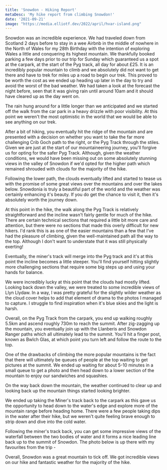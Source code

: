 ```yaml
---
title: 'Snowdon - Hiking Report'
metaDesc: 'My hike report from climbing Snowdon!'
date: '2021-09-21'
image: "https://media.elliotf.dev/2022/april/hvar-island.png"
---
```


Snowdon was an incredible experience. We had traveled down from Scotland 2 days before to stay in a wee Airbnb in the middle of nowhere in the North of Wales for my 28th Birthday with the intention of exploring Wales a little and conquering its highest mountain.
We thankfully booked parking a few days prior to our trip for Sunday which guaranteed us a spot at the carpark, at the start of the Pyg track, all day for about £25. It is an incredibly popular mountain to climb and we absolutely did not want to get there and have to trek for miles up a road to begin our trek. 
This proved to be worth the cost as we ended up heading up later in the day to try and avoid the worst of the bad weather. We had taken a look at the forecast the night before, seen that it was giving rain until around 10am and it should have cleared up as the day went on.  

The rain hung around for a little longer than we anticipated and we started off the walk from the car park in a heavy drizzle with poor visibility. At this point we weren't the most optimistic in the world that we would be able to see anything on our trek.

After a bit of hiking, you eventually hit the ridge of the mountain and are presented with a decision on whether you want to take the far more challenging Crib Goch path to the right, or the Pyg Track through the stiles.
Given we are just at the start of our mountaineering journey, you'll forgive us for opting for the safer Pyg Track. Although, given the weather conditions, we would have been missing out on some absolutely stunning views in the valley of Snowdon if we'd opted for the higher path which remained shrouded with clouds for the majority of the hike.

Following the lower path, the clouds eventually lifted and started to tease us with the promise of some great views over the mountains and over the lakes below.
Snowdonia is truly a beautiful part of the world and the weather was certainly enhancing it's beauty. If you do get the chance to visit it, then it's absolutely worth the journey down.

At this point in the hike, the walk along the Pyg Track is relatively straightforward and the incline wasn't fairly gentle for much of the hike. There are certain technical sections that required a little bit more care and attention, but there were no sections that made this overly difficult for new hikers.
I'd rank this is as one of the easier mountains than a few that I've had the pleasure of climbing, given the well-maintained path all the way to the top. Although I don't want to understate that it was still physically exerting!

Eventually, the miner's track will merge into the Pyg track and it's at this point the incline becomes a little steeper. You'll find yourself hitting slightly more challenging sections that require some big steps up and using your hands for balance.

We were incredibly lucky at this point that the clouds had mostly lifted. Looking back down the valley, we were treated to some incredible views of Llyn Llydaw. 
In a way, I was pretty grateful for the slightly wilder weather as the cloud cover helps to add that element of drama to the photos I managed to capture. I struggle to find inspiration when it's blue skies and the light is harsh.

Overall, on the Pyg Track from the carpark, you end up walking roughly 5.5km and ascend roughly 730m to reach the summit. After zig-zagging up the mountain, you eventually join up with the Llanberis and Snowdon Ranger paths which all ultimately lead to the summit.
You'll hit a finger post, known as Bwlch Glas, at which point you turn left and follow the route to the top. 

One of the drawbacks of climbing the more popular mountains is the fact that there will ultimately be queues of people at the top waiting to get pictures at the summit. 
We ended up waiting for about 5-10 minutes in a small queue to get a photo and then head down to a lower section of the mountain to enjoy our sandwiches and squashies. 

On the way back down the mountain, the weather continued to clear up and looking back up the mountain things started looking brighter. 

We ended up taking the Miner's track back to the carpark as this gave us the opportunity to head down to the water's edge and explore more of the mountain range before heading home.
There were a few people taking dips in the water after their hike, but we weren't quite feeling brave enough to strip down and dive into the cold water.

Following the miner's track back, you can get some impressive views of the waterfall between the two bodies of water and it forms a nice leading line back up to the summit of Snowdon.
The photo below is up there with my favourites from the trip - 

Overall, Snowdon was a great mountain to tick off. We got incredible views on our hike and fantastic weather for the majority of the hike.